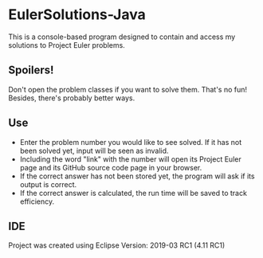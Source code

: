# EulerSolutions-Java
This is a console-based program designed to contain and access my solutions to Project Euler problems.

Spoilers!
-
Don't open the problem classes if you want to solve them. That's no fun! Besides, there's probably better ways.

Use
-
* Enter the problem number you would like to see solved. If it has not been solved yet, input will be seen as invalid.
* Including the word "link" with the number will open its Project Euler page and its GitHub source code page in your browser.
* If the correct answer has not been stored yet, the program will ask if its output is correct.
* If the correct answer is calculated, the run time will be saved to track efficiency.

IDE
-
Project was created using Eclipse Version: 2019-03 RC1 (4.11 RC1)
